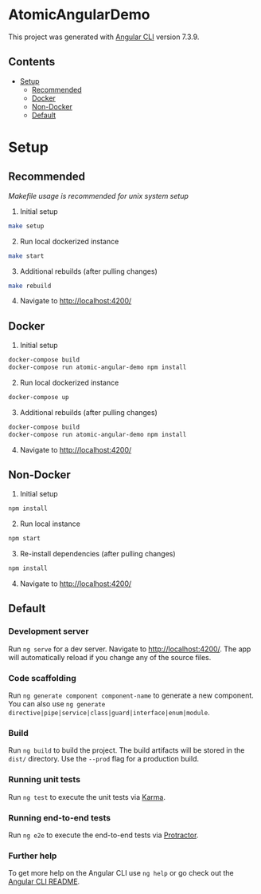 # AtomicAngularDemo

This project was generated with [Angular CLI](https://github.com/angular/angular-cli) version 7.3.9.

## Contents

- [Setup](#setup)
  - [Recommended](#recommended)
  - [Docker](#docker)
  - [Non-Docker](#non-docker)
  - [Default](#default)

# Setup

## Recommended

*Makefile usage is recommended for unix system setup*

1. Initial setup

```bash
make setup
```

2. Run local dockerized instance

```bash
make start
```

3. Additional rebuilds (after pulling changes)

```bash
make rebuild
```

4. Navigate to [http://localhost:4200/](http://localhost:4200/)


## Docker

1. Initial setup

```bash
docker-compose build
docker-compose run atomic-angular-demo npm install
```

2. Run local dockerized instance

```bash
docker-compose up
```

3. Additional rebuilds (after pulling changes)

```bash
docker-compose build
docker-compose run atomic-angular-demo npm install
```

4. Navigate to [http://localhost:4200/](http://localhost:4200/)

## Non-Docker

1. Initial setup

```bash
npm install
```

2. Run local instance

```bash
npm start
```

3. Re-install dependencies (after pulling changes)

```bash
npm install
```

4. Navigate to [http://localhost:4200/](http://localhost:4200/)

## Default

### Development server

Run `ng serve` for a dev server. Navigate to [http://localhost:4200/](http://localhost:4200/). The app will automatically reload if you change any of the source files.

### Code scaffolding

Run `ng generate component component-name` to generate a new component. You can also use `ng generate directive|pipe|service|class|guard|interface|enum|module`.

### Build

Run `ng build` to build the project. The build artifacts will be stored in the `dist/` directory. Use the `--prod` flag for a production build.

### Running unit tests

Run `ng test` to execute the unit tests via [Karma](https://karma-runner.github.io).

### Running end-to-end tests

Run `ng e2e` to execute the end-to-end tests via [Protractor](http://www.protractortest.org/).

### Further help

To get more help on the Angular CLI use `ng help` or go check out the [Angular CLI README](https://github.com/angular/angular-cli/blob/master/README.md).





